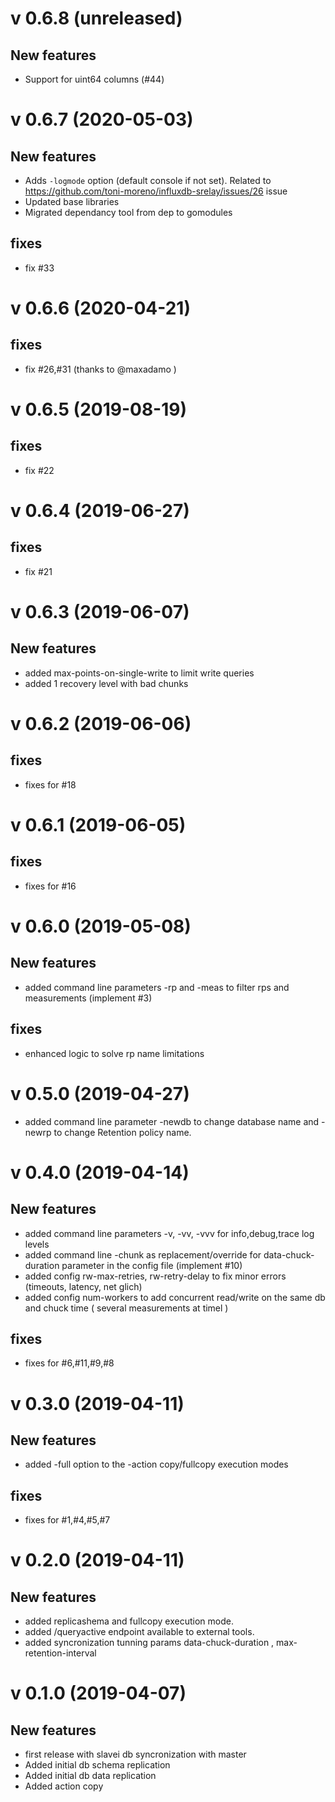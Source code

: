# v 0.6.8 (unreleased)

## New features

* Support for uint64 columns (#44)

# v 0.6.7 (2020-05-03)

## New features

* Adds `-logmode` option (default console if not set). Related to https://github.com/toni-moreno/influxdb-srelay/issues/26 issue
* Updated base libraries
* Migrated dependancy tool from dep to gomodules

## fixes

* fix #33

# v 0.6.6 (2020-04-21)

## fixes

* fix #26,#31 (thanks to @maxadamo )


# v 0.6.5 (2019-08-19)

## fixes

* fix #22

# v 0.6.4 (2019-06-27)

## fixes

* fix #21

# v 0.6.3 (2019-06-07)

## New features

* added max-points-on-single-write to limit write queries
* added 1  recovery level with bad chunks 

# v 0.6.2 (2019-06-06)

## fixes

* fixes for #18

# v 0.6.1 (2019-06-05)

## fixes

* fixes for #16

# v 0.6.0 (2019-05-08)

## New features

* added command line parameters -rp and -meas to filter rps and measurements (implement #3)

## fixes

* enhanced logic to solve rp name limitations

# v 0.5.0 (2019-04-27)

* added command line parameter -newdb to change database name and -newrp to change Retention policy name.

# v 0.4.0 (2019-04-14)

## New features

* added command line parameters -v, -vv, -vvv for info,debug,trace  log levels 
* added command line -chunk as replacement/override for  data-chuck-duration parameter in the config file (implement #10)
* added config  rw-max-retries,  rw-retry-delay  to fix minor errors (timeouts, latency, net glich)
* added config  num-workers to add concurrent read/write on the same db and chuck time ( several measurements at timel )

## fixes

* fixes for #6,#11,#9,#8

# v 0.3.0 (2019-04-11)

## New features

* added -full option to the -action copy/fullcopy execution modes

## fixes

* fixes for #1,#4,#5,#7

# v 0.2.0 (2019-04-11)

## New features

* added replicashema and fullcopy execution mode.
* added /queryactive endpoint available to external tools.
* added syncronization tunning params data-chuck-duration , max-retention-interval  


# v 0.1.0 (2019-04-07)

## New features

* first release with  slavei db  syncronization with master
* Added initial db schema replication 
* Added initial db data replication
* Added action copy

